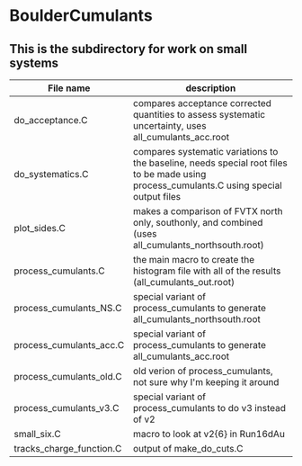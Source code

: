 # BoulderCumulants



## This is the subdirectory for work on small systems



File name | description
--------- | -----------
do_acceptance.C | compares acceptance corrected quantities to assess systematic uncertainty, uses all_cumulants_acc.root
do_systematics.C | compares systematic variations to the baseline, needs special root files to be made using process_cumulants.C using special output files
plot_sides.C | makes a comparison of FVTX north only, southonly, and combined (uses all_cumulants_northsouth.root)
process_cumulants.C | the main macro to create the histogram file with all of the results (all_cumulants_out.root)
process_cumulants_NS.C | special variant of process_cumulants to generate all_cumulants_northsouth.root
process_cumulants_acc.C | special variant of process_cumulants to generate all_cumulants_acc.root
process_cumulants_old.C | old verion of process_cumulants, not sure why I'm keeping it around
process_cumulants_v3.C | special variant of process_cumulants to do v3 instead of v2
small_six.C | macro to look at v2{6} in Run16dAu
tracks_charge_function.C | output of make_do_cuts.C

